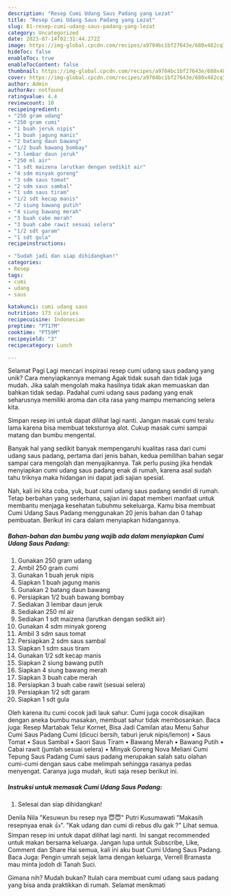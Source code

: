 ```yaml
---
description: "Resep Cumi Udang Saus Padang yang Lezat"
title: "Resep Cumi Udang Saus Padang yang Lezat"
slug: 81-resep-cumi-udang-saus-padang-yang-lezat
category: Uncategorized
date: 2023-07-14T02:31:44.272Z
image: https://img-global.cpcdn.com/recipes/a9704bc1bf27643e/680x482cq70/cumi-udang-saus-padang-foto-resep-utama.jpg
hideToc: false
enableToc: true
enableTocContent: false
thumbnail: https://img-global.cpcdn.com/recipes/a9704bc1bf27643e/680x482cq70/cumi-udang-saus-padang-foto-resep-utama.jpg
cover: https://img-global.cpcdn.com/recipes/a9704bc1bf27643e/680x482cq70/cumi-udang-saus-padang-foto-resep-utama.jpg
author: Admin
authorAv: notfound
ratingvalue: 4.4
reviewcount: 10
recipeingredient:
- "250 gram udang"
- "250 gram cumi"
- "1 buah jeruk nipis"
- "1 buah jagung manis"
- "2 batang daun bawang"
- "1/2 buah bawang bombay"
- "3 lembar daun jeruk"
- "250 ml air"
- "1 sdt maizena larutkan dengan sedikit air"
- "4 sdm minyak goreng"
- "3 sdm saus tomat"
- "2 sdm saus sambal"
- "1 sdm saus tiram"
- "1/2 sdt kecap manis"
- "2 siung bawang putih"
- "4 siung bawang merah"
- "3 buah cabe merah"
- "3 buah cabe rawit sesuai selera"
- "1/2 sdt garam"
- "1 sdt gula"
recipeinstructions:

- "Sudah jadi dan siap dihidangkan!"
categories:
- Resep
tags:
- cumi
- udang
- saus

katakunci: cumi udang saus 
nutrition: 173 calories
recipecuisine: Indonesian
preptime: "PT17M"
cooktime: "PT59M"
recipeyield: "3"
recipecategory: Lunch

---
```



Selamat Pagi Lagi mencari inspirasi resep cumi udang saus padang yang unik? Cara menyiapkannya memang Agak tidak susah dan tidak juga mudah. Jika salah mengolah maka hasilnya tidak akan memuaskan dan bahkan tidak sedap. Padahal cumi udang saus padang yang enak seharusnya memiliki aroma dan cita rasa yang mampu memancing selera kita.


Simpan resep ini untuk dapat dilihat lagi nanti. Jangan masak cumi teralu lama karena bisa membuat teksturnya alot. Cukup masak cumi sampai matang dan bumbu mengental.

Banyak hal yang sedikit banyak mempengaruhi kualitas rasa dari cumi udang saus padang, pertama dari jenis bahan, kedua pemilihan bahan segar sampai cara mengolah dan menyajikannya. Tak perlu pusing jika hendak menyiapkan cumi udang saus padang enak di rumah, karena asal sudah tahu triknya maka hidangan ini dapat jadi sajian spesial.


Nah, kali ini kita coba, yuk, buat cumi udang saus padang sendiri di rumah. Tetap berbahan yang sederhana, sajian ini dapat memberi manfaat untuk membantu menjaga kesehatan tubuhmu sekeluarga. Kamu bisa membuat Cumi Udang Saus Padang menggunakan 20 jenis bahan dan 0 tahap pembuatan. Berikut ini cara dalam menyiapkan hidangannya.

<!--inarticleads1-->

##### Bahan-bahan dan bumbu yang wajib ada dalam menyiapkan Cumi Udang Saus Padang:

1. Gunakan 250 gram udang
1. Ambil 250 gram cumi
1. Gunakan 1 buah jeruk nipis
1. Siapkan 1 buah jagung manis
1. Gunakan 2 batang daun bawang
1. Persiapkan 1/2 buah bawang bombay
1. Sediakan 3 lembar daun jeruk
1. Sediakan 250 ml air
1. Sediakan 1 sdt maizena (larutkan dengan sedikit air)
1. Gunakan 4 sdm minyak goreng
1. Ambil 3 sdm saus tomat
1. Persiapkan 2 sdm saus sambal
1. Siapkan 1 sdm saus tiram
1. Gunakan 1/2 sdt kecap manis
1. Siapkan 2 siung bawang putih
1. Siapkan 4 siung bawang merah
1. Siapkan 3 buah cabe merah
1. Persiapkan 3 buah cabe rawit (sesuai selera)
1. Persiapkan 1/2 sdt garam
1. Siapkan 1 sdt gula


Oleh karena itu cumi cocok jadi lauk sahur. Cumi juga cocok disajikan dengan aneka bumbu masakan, membuat sahur tidak membosankan. Baca juga: Resep Martabak Telur Kornet, Bisa Jadi Camilan atau Menu Sahur Cumi Saus Padang Cumi (dicuci bersih, taburi jeruk nipis/lemon) • Saus Tomat • Saus Sambal • Saori Saus Tiram • Bawang Merah • Bawang Putih • Cabai rawit (jumlah sesuai selera) • Minyak Goreng Nova Meliani Cumi Tepung Saus Padang Cumi saus padang merupakan salah satu olahan cumi-cumi dengan saus cabe melimpah sehingga rasanya pedas menyengat. Caranya juga mudah, ikuti saja resep berikut ini. 

<!--inarticleads2-->

##### Instruksi untuk memasak Cumi Udang Saus Padang:


1. Selesai dan siap dihidangkan!

Denila Nila &#34;Kesuwun bu resep nya 😇😇&#34; Putri Kusumawati &#34;Makasih resepnyaa enak 👍&#34;. &#34;Kak udang dan cumi di rebus dlu gak ?&#34; Lihat semua. Simpan resep ini untuk dapat dilihat lagi nanti. Ini sangat recommended untuk makan bersama keluarga. Jangan lupa untuk Subscribe, Like, Comment dan Share ️️Hai semua, kali ini aku buat Cumi Udang Saus Padang. Baca Juga: Pengin umrah sejak lama dengan keluarga, Verrell Bramasta mau minta jodoh di Tanah Suci. 

Gimana nih? Mudah bukan? Itulah cara membuat cumi udang saus padang yang bisa anda praktikkan di rumah. Selamat menikmati
